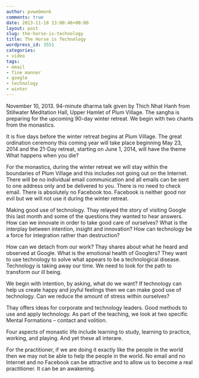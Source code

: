 ```yaml
---
author: pvwebmonk
comments: true
date: 2013-11-18 13:00:48+00:00
layout: post
slug: the-horse-is-technology
title: The Horse is Technology
wordpress_id: 3551
categories:
- video
tags:
- email
- fine manner
- google
- technology
- winter
---
```




November 10, 2013. 94-minute dharma talk given by Thich Nhat Hanh from Stillwater Meditation Hall, Upper Hamlet of Plum Village. The sangha is preparing for the upcoming 90-day winter retreat. We begin with two chants from the monastics.

It is five days before the winter retreat begins at Plum Village. The great ordination ceremony this coming year will take place beginning May 23, 2014 and the 21-Day retreat, starting on June 1, 2014, will have the theme What happens when you die?

For the monastics, during the winter retreat we will stay within the boundaries of Plum Village and this includes not going out on the Internet. There will be no individual email communication and all emails can be sent to one address only and be delivered to you. There is no need to check email. There is absolutely no Facebook too. Facebook is neither good nor evil but we will not use it during the winter retreat.

Making good use of technology. Thay relayed the story of visiting Google this last month and some of the questions they wanted to hear answers.  How can we innovate in order to take good care of ourselves? What is the interplay between intention, insight and innovation? How can technology be a force for integration rather than destruction?

How can we detach from our work? Thay shares about what he heard and observed at Google. What is the emotional health of Googlers? They want to use technology to solve what appears to be a technological disease. Technology is taking away our time. We need to look for the path to transform our ill being.

We begin with intention, by asking, what do we want? If technology can help us create happy and joyful feelings then we can make good use of technology. Can we reduce the amount of stress within ourselves?

Thay offers ideas for corporate and technology leaders. Good methods to use and apply technology. As part of the teaching, we look at two specific Mental Formations – contact and volition.

Four aspects of monastic life include learning to study, learning to practice, working, and playing. And yet these all interare.

For the practitioner, if we are doing it exactly like the people in the world then we may not be able to help the people in the world. No email and no Internet and no Facebook can be attractive and to allow us to become a real practitioner. It can be an awakening.


